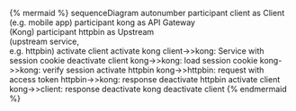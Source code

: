 <!--vale off-->
{% mermaid %}
sequenceDiagram
    autonumber
    participant client as Client <br>(e.g. mobile app)
    participant kong as API Gateway <br>(Kong)
    participant httpbin as Upstream <br>(upstream service,<br> e.g. httpbin)
    activate client
    activate kong
    client->>kong: Service with<br>session cookie
    deactivate client
    kong->>kong: load session cookie
    kong->>kong: verify session
    activate httpbin
    kong->>httpbin: request with<br>access token
    httpbin->>kong: response
    deactivate httpbin
    activate client
    kong->>client: response
    deactivate kong
    deactivate client
{% endmermaid %}
<!--vale on-->